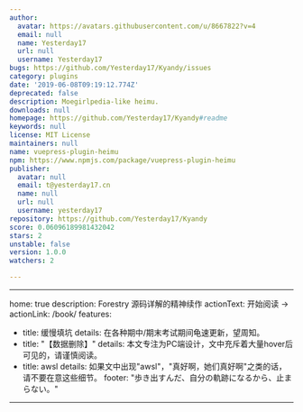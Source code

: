 ```yaml
---
author:
  avatar: https://avatars.githubusercontent.com/u/8667822?v=4
  email: null
  name: Yesterday17
  url: null
  username: Yesterday17
bugs: https://github.com/Yesterday17/Kyandy/issues
category: plugins
date: '2019-06-08T09:19:12.774Z'
deprecated: false
description: Moegirlpedia-like heimu.
downloads: null
homepage: https://github.com/Yesterday17/Kyandy#readme
keywords: null
license: MIT License
maintainers: null
name: vuepress-plugin-heimu
npm: https://www.npmjs.com/package/vuepress-plugin-heimu
publisher:
  avatar: null
  email: t@yesterday17.cn
  name: null
  url: null
  username: yesterday17
repository: https://github.com/Yesterday17/Kyandy
score: 0.06096189981432042
stars: 2
unstable: false
version: 1.0.0
watchers: 2

---
```


---
home: true
description: Forestry 源码详解的精神续作
actionText: 开始阅读 →
actionLink: /book/
features:
  - title: 缓慢填坑
    details: 在各种期中/期末考试期间龟速更新，望周知。
  - title: "【数据删除】"
    details: 本文专注为PC端设计，文中充斥着大量hover后可见的<black>，请谨慎阅读。
  - title: awsl
    details: 如果文中出现"awsl"，"真好啊，她们真好啊"之类的话，请不要在意这些细节。
footer: "歩き出すんだ、自分の軌跡になるから、止まらない。"
---
